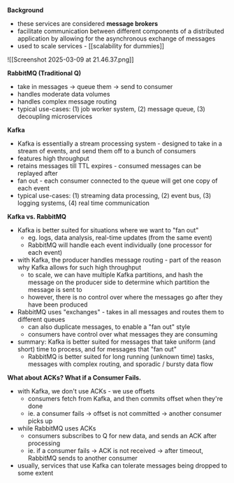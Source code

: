 **Background**
- these services are considered **message brokers**
- facilitate communication between different components of a distributed application by allowing for the asynchronous exchange of messages
- used to scale services - [[scalability for dummies]]

![[Screenshot 2025-03-09 at 21.46.37.png]]

**RabbitMQ (Traditional Q)**
- take in messages -> queue them -> send to consumer
- handles moderate data volumes
- handles complex message routing
- typical use-cases: (1) job worker system, (2) message queue, (3) decoupling microservices

**Kafka**
- Kafka is essentially a stream processing system - designed to take in a stream of events, and send them off to a bunch of consumers
- features high throughput
- retains messages till TTL expires - consumed messages can be replayed after
- fan out - each consumer connected to the queue will get one copy of each event
- typical use-cases: (1) streaming data processing, (2) event bus, (3) logging systems, (4) real time communication

**Kafka vs. RabbitMQ**
- Kafka is better suited for situations where we want to "fan out"
	- eg. logs, data analysis, real-time updates (from the same event)
	- RabbitMQ will handle each event individually (one processor for each event)
- with Kafka, the producer handles message routing - part of the reason why Kafka allows for such high throughput
	- to scale, we can have multiple Kafka partitions, and hash the message on the producer side to determine which partition the message is sent to
	- however, there is no control over where the messages go after they have been produced
- RabbitMQ uses "exchanges" - takes in all messages and routes them to different queues
	- can also duplicate messages, to enable a "fan out" style
	- consumers have control over what messages they are consuming
- summary: Kafka is better suited for messages that take uniform (and short) time to process, and for messages that "fan out"
	- RabbitMQ is better suited for long running (unknown time) tasks, messages with complex routing, and sporadic / bursty data flow

**What about ACKs? What if a Consumer Fails.**
- with Kafka, we don't use ACKs - we use offsets
	- consumers fetch from Kafka, and then commits offset when they're done
	- ie. a consumer fails -> offset is not committed -> another consumer picks up
- while RabbitMQ uses ACKs
	- consumers subscribes to Q for new data, and sends an ACK after processing
	- ie. if a consumer fails -> ACK is not received -> after timeout, RabbitMQ sends to another consumer
- usually, services that use Kafka can tolerate messages being dropped to some extent
